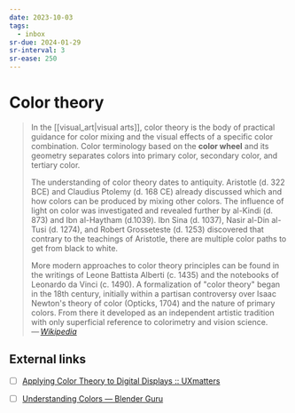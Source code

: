 ```yaml
---
date: 2023-10-03
tags:
  - inbox
sr-due: 2024-01-29
sr-interval: 3
sr-ease: 250
---
```


# Color theory

> In the [[visual_art|visual arts]], color theory is the body of practical
> guidance for color mixing and the visual effects of a specific color
> combination. Color terminology based on the **color wheel** and its geometry
> separates colors into primary color, secondary color, and tertiary color.
>
> The understanding of color theory dates to antiquity. Aristotle (d. 322 BCE)
> and Claudius Ptolemy (d. 168 CE) already discussed which and how colors can be
> produced by mixing other colors. The influence of light on color was
> investigated and revealed further by al-Kindi (d. 873) and Ibn al-Haytham
> (d.1039). Ibn Sina (d. 1037), Nasir al-Din al-Tusi (d. 1274), and Robert
> Grosseteste (d. 1253) discovered that contrary to the teachings of Aristotle,
> there are multiple color paths to get from black to white.
>
> More modern approaches to color theory principles can be found in the writings
> of Leone Battista Alberti (c. 1435) and the notebooks of Leonardo da Vinci (c.
> 1490). A formalization of "color theory" began in the 18th century, initially
> within a partisan controversy over Isaac Newton's theory of color (Opticks,
> 1704) and the nature of primary colors. From there it developed as an
> independent artistic tradition with only superficial reference to colorimetry
> and vision science.\
> — <cite>[Wikipedia](https://en.wikipedia.org/wiki/Color_theory)</cite>

## External links

- [ ] [Applying Color Theory to Digital Displays :: UXmatters](https://www.uxmatters.com/mt/archives/2007/01/applying-color-theory-to-digital-displays.php)
- [ ] [Understanding Colors — Blender Guru](http://www.blenderguru.com/tutorials/understanding-colors)

